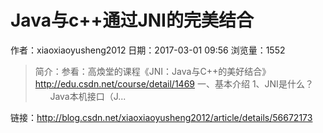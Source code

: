 # Java与c++通过JNI的完美结合
作者：xiaoxiaoyusheng2012
日期：2017-03-01 09:56
浏览量：1552
> 简介：参看：高煥堂的课程《JNI：Java与C++的美好结合》http://edu.csdn.net/course/detail/1469
一、基本介绍
1、JNI是什么？
      Java本机接口（J...

 链接：http://blog.csdn.net/xiaoxiaoyusheng2012/article/details/56672173
